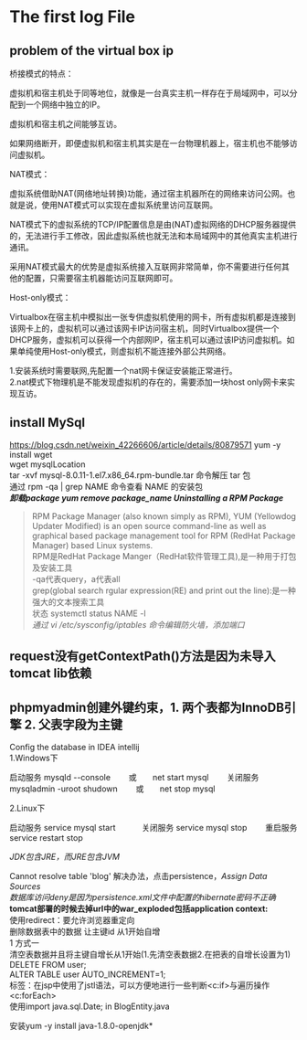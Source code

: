 # The first log File
## problem of the virtual box ip
桥接模式的特点：

虚拟机和宿主机处于同等地位，就像是一台真实主机一样存在于局域网中，可以分配到一个网络中独立的IP。

虚拟机和宿主机之间能够互访。

如果网络断开，即便虚拟机和宿主机其实是在一台物理机器上，宿主机也不能够访问虚拟机。

NAT模式：

虚拟系统借助NAT(网络地址转换)功能，通过宿主机器所在的网络来访问公网。也就是说，使用NAT模式可以实现在虚拟系统里访问互联网。

NAT模式下的虚拟系统的TCP/IP配置信息是由(NAT)虚拟网络的DHCP服务器提供的，无法进行手工修改，因此虚拟系统也就无法和本局域网中的其他真实主机进行通讯。

采用NAT模式最大的优势是虚拟系统接入互联网非常简单，你不需要进行任何其他的配置，只需要宿主机器能访问互联网即可。


Host-only模式：

Virtualbox在宿主机中模拟出一张专供虚拟机使用的网卡，所有虚拟机都是连接到该网卡上的，虚拟机可以通过该网卡IP访问宿主机，同时Virtualbox提供一个DHCP服务，虚拟机可以获得一个内部网IP，宿主机可以通过该IP访问虚拟机。如果单纯使用Host-only模式，则虚拟机不能连接外部公共网络。

1.安装系统时需要联网,先配置一个nat网卡保证安装能正常进行。  	
2.nat模式下物理机是不能发现虚拟机的存在的，需要添加一块host only网卡来实现互访。   

## install MySql
https://blog.csdn.net/weixin_42266606/article/details/80879571
yum -y install wget  
wget mysqlLocation  
tar -xvf mysql-8.0.11-1.el7.x86_64.rpm-bundle.tar  命令解压 tar 包  
通过 rpm -qa | grep NAME 命令查看 NAME 的安装包  
***卸载package yum remove package_name Uninstalling a RPM Package***    
>RPM Package Manager (also known simply as RPM),
>YUM (Yellowdog Updater Modified) is an open source command-line as well as graphical based package management tool for RPM (RedHat Package Manager) based Linux systems.  
RPM是RedHat Package Manger（RedHat软件管理工具),是一种用于打包及安装工具  
-qa代表query，a代表all  
grep(global search rgular expression(RE) and print out the line):是一种强大的文本搜索工具  
状态 systemctl status NAME -l  
*通过 vi /etc/sysconfig/iptables 命令编辑防火墙，添加端口*  

## request没有getContextPath()方法是因为未导入tomcat lib依赖  
## phpmyadmin创建外键约束，1. 两个表都为InnoDB引擎 2. 父表字段为主键  
Config the database in IDEA intellij  
1.Windows下

启动服务
mysqld --console　　
或　　net start mysql　　
关闭服务
mysqladmin -uroot shudown　　
或　　net stop mysql　　
 

2.Linux下

启动服务
service mysql start　　　
关闭服务
service mysql stop　　
重启服务
service restart stop  

*JDK包含JRE，而JRE包含JVM*

Cannot resolve table 'blog' 解决办法，点击persistence，*Assign Data Sources*  
*数据库访问deny是因为persistence.xml文件中配置的hibernate密码不正确*  
**tomcat部署的时候去掉url中的war_exploded包括application context:**  
使用redirect：要允许浏览器重定向  
删除数据表中的数据 让主键id 从1开始自增  
1 方式一  
清空表数据并且将主键自增长从1开始(1.先清空表数据2.在把表的自增长设置为1)  
DELETE FROM user;  
ALTER TABLE user AUTO_INCREMENT=1;  
<c>标签：在jsp中使用了jstl语法，可以方便地进行一些判断<c:if>与遍历操作<c:forEach>  
	使用import java.sql.Date; in BlogEntity.java  

安装yum -y install java-1.8.0-openjdk*  





